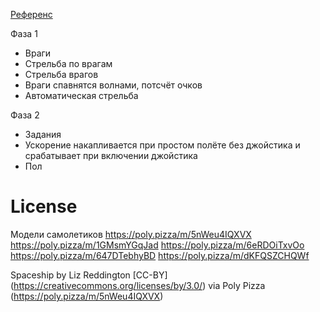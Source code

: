 [Референс](https://youtu.be/-L6QwRQh3yg)

Фаза 1

-   Враги
-   Стрельба по врагам
-   Стрельба врагов
-   Враги спавнятся волнами, потсчёт очков
-   Автоматическая стрельба

Фаза 2

-   Задания
-   Ускорение накапливается при простом полёте без джойстика и срабатывает при включении джойстика
-   Пол

# License

Модели самолетиков
https://poly.pizza/m/5nWeu4IQXVX
https://poly.pizza/m/1GMsmYGqJad
https://poly.pizza/m/6eRDOiTxvOo
https://poly.pizza/m/647DTebhyBD
https://poly.pizza/m/dKFQSZCHQWf

Spaceship by Liz Reddington [CC-BY] (https://creativecommons.org/licenses/by/3.0/) via Poly Pizza (https://poly.pizza/m/5nWeu4IQXVX)
